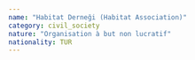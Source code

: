 ```yaml
---
name: "Habitat Derneği (Habitat Association)"
category: civil_society
nature: "Organisation à but non lucratif"
nationality: TUR
---
```

    